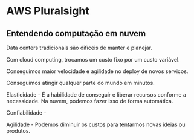 # AWS Pluralsight

## Entendendo computação em nuvem

Data centers tradicionais são difíceis de manter e planejar.

Com cloud computing, trocamos um custo fixo por um custo variável.

Conseguimos maior velocidade e agilidade no deploy de novos serviços.

Conseguimos atingir qualquer parte do mundo em minutos.

Elasticidade - É a habilidade de conseguir e liberar recursos conforme a necessidade. Na nuvem, podemos fazer isso de forma automática.

Confiabilidade - 

Agilidade - Podemos diminuir os custos para tentarmos novas ideias ou produtos.

